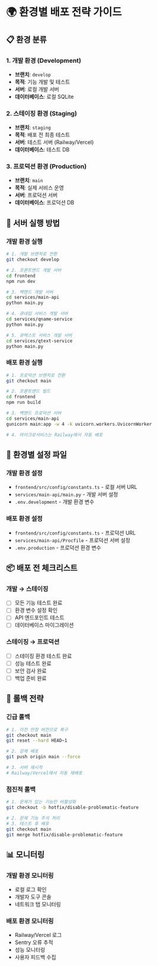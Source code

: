 # 🌍 환경별 배포 전략 가이드

## 📋 환경 분류

### 1. 개발 환경 (Development)
- **브랜치**: `develop`
- **목적**: 기능 개발 및 테스트
- **서버**: 로컬 개발 서버
- **데이터베이스**: 로컬 SQLite

### 2. 스테이징 환경 (Staging)
- **브랜치**: `staging`
- **목적**: 배포 전 최종 테스트
- **서버**: 테스트 서버 (Railway/Vercel)
- **데이터베이스**: 테스트 DB

### 3. 프로덕션 환경 (Production)
- **브랜치**: `main`
- **목적**: 실제 서비스 운영
- **서버**: 프로덕션 서버
- **데이터베이스**: 프로덕션 DB

## 🚀 서버 실행 방법

### 개발 환경 실행
```bash
# 1. 개발 브랜치로 전환
git checkout develop

# 2. 프론트엔드 개발 서버
cd frontend
npm run dev

# 3. 백엔드 개발 서버
cd services/main-api
python main.py

# 4. 큐네임 서비스 개발 서버
cd services/qname-service
python main.py

# 5. 큐텍스트 서비스 개발 서버
cd services/qtext-service
python main.py
```

### 배포 환경 실행
```bash
# 1. 프로덕션 브랜치로 전환
git checkout main

# 2. 프론트엔드 빌드
cd frontend
npm run build

# 3. 백엔드 프로덕션 서버
cd services/main-api
gunicorn main:app -w 4 -k uvicorn.workers.UvicornWorker

# 4. 마이크로서비스는 Railway에서 자동 배포
```

## 🔧 환경별 설정 파일

### 개발 환경 설정
- `frontend/src/config/constants.ts` - 로컬 서버 URL
- `services/main-api/main.py` - 개발 서버 설정
- `.env.development` - 개발 환경 변수

### 배포 환경 설정
- `frontend/src/config/constants.ts` - 프로덕션 URL
- `services/main-api/Procfile` - 프로덕션 서버 설정
- `.env.production` - 프로덕션 환경 변수

## 📦 배포 전 체크리스트

### 개발 → 스테이징
- [ ] 모든 기능 테스트 완료
- [ ] 환경 변수 설정 확인
- [ ] API 엔드포인트 테스트
- [ ] 데이터베이스 마이그레이션

### 스테이징 → 프로덕션
- [ ] 스테이징 환경 테스트 완료
- [ ] 성능 테스트 완료
- [ ] 보안 검사 완료
- [ ] 백업 준비 완료

## 🔄 롤백 전략

### 긴급 롤백
```bash
# 1. 이전 안정 버전으로 복구
git checkout main
git reset --hard HEAD~1

# 2. 강제 배포
git push origin main --force

# 3. 서버 재시작
# Railway/Vercel에서 자동 재배포
```

### 점진적 롤백
```bash
# 1. 문제가 있는 기능만 비활성화
git checkout -b hotfix/disable-problematic-feature

# 2. 문제 기능 주석 처리
# 3. 테스트 후 배포
git checkout main
git merge hotfix/disable-problematic-feature
```

## 📊 모니터링

### 개발 환경 모니터링
- 로컬 로그 확인
- 개발자 도구 콘솔
- 네트워크 탭 모니터링

### 배포 환경 모니터링
- Railway/Vercel 로그
- Sentry 오류 추적
- 성능 모니터링
- 사용자 피드백 수집 
